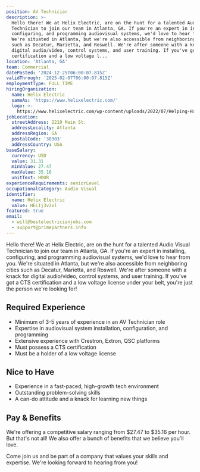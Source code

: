 ```yaml
---
position: AV Technician
description: >-
  Hello there! We at Helix Electric, are on the hunt for a talented Audio Visual
  Technician to join our team in Atlanta, GA. If you're an expert in installing,
  configuring, and programming audiovisual systems, we'd love to hear from you.
  We're situated in Atlanta, but we're also accessible from neighboring cities
  such as Decatur, Marietta, and Roswell. We're after someone with a knack for
  digital audio/video, control systems, and user training. If you've got a CTS
  certification and a low voltage l...
location: 'Atlanta, GA'
team: Commercial
datePosted: '2024-12-25T06:00:07.815Z'
validThrough: '2025-02-07T06:00:07.815Z'
employmentType: FULL_TIME
hiringOrganization:
  name: Helix Electric
  sameAs: 'https://www.helixelectric.com/'
  logo: >-
    https://www.helixelectric.com/wp-content/uploads/2022/07/Helping-Hands-Logo_Blue-e1656694113799.jpg
jobLocation:
  streetAddress: 2210 Main St.
  addressLocality: Atlanta
  addressRegion: GA
  postalCode: '30303'
  addressCountry: USA
baseSalary:
  currency: USD
  value: 31.31
  minValue: 27.47
  maxValue: 35.16
  unitText: HOUR
experienceRequirements: seniorLevel
occupationalCategory: Audio Visual
identifier:
  name: Helix Electric
  value: HELIj3v2xl
featured: true
email:
  - will@bestelectricianjobs.com
  - support@primepartners.info
---
```




Hello there! We at Helix Electric, are on the hunt for a talented Audio Visual Technician to join our team in Atlanta, GA. If you're an expert in installing, configuring, and programming audiovisual systems, we'd love to hear from you. We're situated in Atlanta, but we're also accessible from neighboring cities such as Decatur, Marietta, and Roswell. We're after someone with a knack for digital audio/video, control systems, and user training. If you've got a CTS certification and a low voltage license under your belt, you're just the person we're looking for!

## Required Experience

- Minimum of 3-5 years of experience in an AV Technician role
- Expertise in audiovisual system installation, configuration, and programming
- Extensive experience with Crestron, Extron, QSC platforms
- Must possess a CTS certification
- Must be a holder of a low voltage license

## Nice to Have 

- Experience in a fast-paced, high-growth tech environment
- Outstanding problem-solving skills
- A can-do attitude and a knack for learning new things

## Pay & Benefits

We're offering a competitive salary ranging from $27.47 to $35.16 per hour. But that's not all! We also offer a bunch of benefits that we believe you'll love.

Come join us and be part of a company that values your skills and expertise. We're looking forward to hearing from you!
